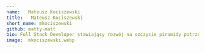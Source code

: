 ```yaml
---
name:   Mateusz Kociszewski
title:   Mateusz Kociszewski
short_name: mkociszewski
github: matty-matt
bio: Full Stack Developer stawiający rozwój na szczycie piramidy potrzeb. Tak jak każdy w świecie dostrzega na własnej skórze ograniczoność czasu, lecz pomimo tego stara się być aktywny - na siłowni lub na basenie. Mniej wymagające spędzanie czasu w postaci obejrzenia dobrego filmu czy serialu również nie jest mu obce. Pograć też lubi, cyfrowo jak i planszowo.
image:  mkociszewski.webp
---
```

